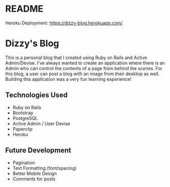 # README

Heroku Deployment: https://dizzy-blog.herokuapp.com/

# Dizzy's Blog
This is a personal blog that I created using Ruby on Rails and Active Admin/Devise. I've always wanted to create an application where there is an Admin who can control the contents of a page from behind the scenes. For this blog, a user can post a blog with an image from their desktop as well. Building this application was a very fun learning experience!


## Technologies Used

* Ruby on Rails
* Bootstrap 
* PostgreSQL
* Active Admin / User Devise
* Paperclip
* Heroku

## Future Development

* Pagination
* Text Formatting (font/spacing)
* Better Mobile Design
* Comments for posts
